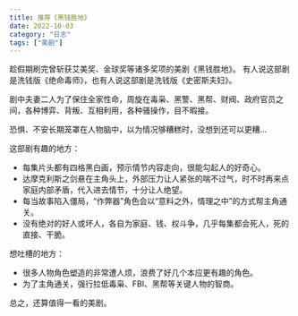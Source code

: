 ```yaml
---
title: 推荐《黑钱胜地》
date: 2022-10-03
category: "日志"
tags: ["美剧"]
---
```


趁假期刷完曾斩获艾美奖、金球奖等诸多奖项的美剧《黑钱胜地》。
有人说这部剧是洗钱版《绝命毒师》，也有人说这部剧是洗钱版《史密斯夫妇》。

剧中夫妻二人为了保住全家性命，周旋在毒枭、黑警、黑帮、财阀、政府官员之间，各种博弈、背叛、互相利用，各种骚操作，目不暇接。

恐惧、不安长期笼罩在人物脑中，以为情况够糟糕时，没想到还可以更糟...

这部剧有趣的地方：
- 每集片头都有四格黑白画，预示情节内容走向，很能勾起人的好奇心。
- 达摩克利斯之剑悬在主角头上，外部压力让人紧张的喘不过气，时不时再来点家庭内部矛盾，代入进去情节，十分让人绝望。
- 每当故事陷入僵局，“作弊器”角色会以“意料之外，情理之中”的方式帮主角通关。
- 没有绝对的好人或坏人，各自为家庭、钱、权斗争，几乎每集都会死人，死的直接、干脆。

想吐槽的地方：
- 很多人物角色塑造的非常遭人烦，浪费了好几个本应更有趣的角色。
- 为了主角通关，强行拉低毒枭、FBI、黑帮等关键人物的智商。

总之，还算值得一看的美剧。

